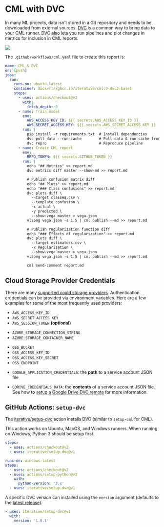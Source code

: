 # CML with DVC

In many ML projects, data isn't stored in a Git repository and needs to be
downloaded from external sources. [DVC](https://dvc.org) is a common way to
bring data to your CML runner. DVC also lets you run pipelines and plot changes
in metrics for inclusion in CML reports.

![](/img/dvc_cml_long_report.png)

The `.github/workflows/cml.yaml` file to create this report is:

```yaml
name: CML & DVC
on: [push]
jobs:
  run:
    runs-on: ubuntu-latest
    container: docker://ghcr.io/iterative/cml:0-dvc2-base1
    steps:
      - uses: actions/checkout@v2
        with:
          fetch-depth: 0
      - name: Train model
        env:
          AWS_ACCESS_KEY_ID: ${{ secrets.AWS_ACCESS_KEY_ID }}
          AWS_SECRET_ACCESS_KEY: ${{ secrets.AWS_SECRET_ACCESS_KEY }}
        run: |
          pip install -r requirements.txt  # Install dependencies
          dvc pull data --run-cache        # Pull data & run-cache from S3
          dvc repro                        # Reproduce pipeline
      - name: Create CML report
        env:
          REPO_TOKEN: ${{ secrets.GITHUB_TOKEN }}
        run: |
          echo "## Metrics" >> report.md
          dvc metrics diff master --show-md >> report.md

          # Publish confusion matrix diff
          echo "## Plots" >> report.md
          echo "### Class confusions" >> report.md
          dvc plots diff \
            --target classes.csv \
            --template confusion \
            -x actual \
            -y predicted \
            --show-vega master > vega.json
          vl2png vega.json -s 1.5 | cml publish --md >> report.md

          # Publish regularization function diff
          echo "### Effects of regularization" >> report.md
          dvc plots diff \
            --target estimators.csv \
            -x Regularization \
            --show-vega master > vega.json
          vl2png vega.json -s 1.5 | cml publish --md >> report.md

          cml send-comment report.md
```

## Cloud Storage Provider Credentials

There are many
[supported could storage providers](https://dvc.org/doc/command-reference/remote/modify#available-parameters-per-storage-type).
Authentication credentials can be provided via environment variables. Here are a
few examples for some of the most frequently used providers:

<toggle>
<tab title="S3 & compatible (Minio, DigitalOcean Spaces, IBM Cloud Object Storage, ...)">

- `AWS_ACCESS_KEY_ID`
- `AWS_SECRET_ACCESS_KEY`
- `AWS_SESSION_TOKEN` **(optional)**

</tab>
<tab title="Azure">

- `AZURE_STORAGE_CONNECTION_STRING`
- `AZURE_STORAGE_CONTAINER_NAME`

</tab>
<tab title="Aliyun">

- `OSS_BUCKET`
- `OSS_ACCESS_KEY_ID`
- `OSS_ACCESS_KEY_SECRET`
- `OSS_ENDPOINT`

</tab>
<tab title="Google Cloud Storage">

- `GOOGLE_APPLICATION_CREDENTIALS`: the **path** to a service account JSON file

</tab>
<tab title="Google Drive">

- `GDRIVE_CREDENTIALS_DATA`: the **contents** of a service account JSON file.
  See how to
  [setup a Google Drive DVC remote](https://dvc.org/doc/user-guide/setup-google-drive-remote#authorization)
  for more information.

</tab>
</toggle>

## GitHub Actions: `setup-dvc`

The [iterative/setup-dvc](https://github.com/iterative/setup-dvc) action
installs DVC (similar to `setup-cml` for CML).

This action works on Ubuntu, MacOS, and Windows runners. When running on
Windows, Python 3 should be setup first.

<toggle>
<tab title="Ubuntu & MacOS">

```yaml
steps:
  - uses: actions/checkout@v2
  - uses: iterative/setup-dvc@v1
```

</tab>
<tab title="Windows">

```yaml
runs-on: windows-latest
steps:
  - uses: actions/checkout@v2
  - uses: actions/setup-python@v2
    with:
      python-version: '3.x'
  - uses: iterative/setup-dvc@v1
```

</tab>
</toggle>

A specific DVC version can installed using the `version` argument (defaults to
the [latest release](https://github.com/iterative/dvc/releases)).

```yaml
- uses: iterative/setup-dvc@v1
  with:
    version: '1.0.1'
```
